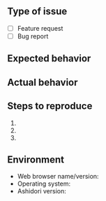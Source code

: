 ## Type of issue

- [ ] Feature request
- [ ] Bug report

## Expected behavior

## Actual behavior

## Steps to reproduce

1.
1.
1.

## Environment

- Web browser name/version:
- Operating system:
- Ashidori version:
